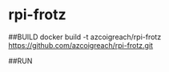 # rpi-frotz

##BUILD
  docker build -t azcoigreach/rpi-frotz https://github.com/azcoigreach/rpi-frotz.git
  
##RUN 
